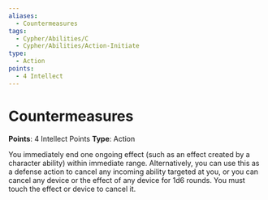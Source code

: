 ```yaml
---
aliases:
  - Countermeasures
tags:
  - Cypher/Abilities/C
  - Cypher/Abilities/Action-Initiate
type:
  - Action
points:
  - 4 Intellect
---
```


# Countermeasures

**Points**: 4 Intellect Points
**Type**: Action

You immediately end one ongoing effect (such as an effect created by a character ability) within immediate range. Alternatively, you can use this as a defense action to cancel any incoming ability targeted at you, or you can cancel any device or the effect of any device for 1d6 rounds. You must touch the effect or device to cancel it.

